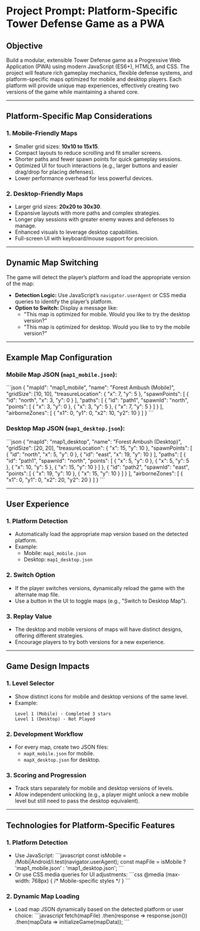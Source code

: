 
# **Project Prompt: Platform-Specific Tower Defense Game as a PWA**

## **Objective**
Build a modular, extensible Tower Defense game as a Progressive Web Application (PWA) using modern JavaScript (ES6+), HTML5, and CSS. The project will feature rich gameplay mechanics, flexible defense systems, and platform-specific maps optimized for mobile and desktop players. Each platform will provide unique map experiences, effectively creating two versions of the game while maintaining a shared core.

---

## **Platform-Specific Map Considerations**

### **1. Mobile-Friendly Maps**
- Smaller grid sizes: **10x10 to 15x15**.
- Compact layouts to reduce scrolling and fit smaller screens.
- Shorter paths and fewer spawn points for quick gameplay sessions.
- Optimized UI for touch interactions (e.g., larger buttons and easier drag/drop for placing defenses).
- Lower performance overhead for less powerful devices.

### **2. Desktop-Friendly Maps**
- Larger grid sizes: **20x20 to 30x30**.
- Expansive layouts with more paths and complex strategies.
- Longer play sessions with greater enemy waves and defenses to manage.
- Enhanced visuals to leverage desktop capabilities.
- Full-screen UI with keyboard/mouse support for precision.

---

## **Dynamic Map Switching**
The game will detect the player’s platform and load the appropriate version of the map:

- **Detection Logic:** Use JavaScript’s `navigator.userAgent` or CSS media queries to identify the player’s platform.
- **Option to Switch:** Display a message like:
  - "This map is optimized for mobile. Would you like to try the desktop version?"
  - "This map is optimized for desktop. Would you like to try the mobile version?"

---

## **Example Map Configuration**

### **Mobile Map JSON (`map1_mobile.json`):**
\`\`\`json
{
  "mapId": "map1_mobile",
  "name": "Forest Ambush (Mobile)",
  "gridSize": [10, 10],
  "treasureLocation": { "x": 7, "y": 5 },
  "spawnPoints": [
    { "id": "north", "x": 3, "y": 0 }
  ],
  "paths": [
    {
      "id": "path1",
      "spawnId": "north",
      "points": [
        { "x": 3, "y": 0 },
        { "x": 3, "y": 5 },
        { "x": 7, "y": 5 }
      ]
    }
  ],
  "airborneZones": [
    { "x1": 0, "y1": 0, "x2": 10, "y2": 10 }
  ]
}
\`\`\`

### **Desktop Map JSON (`map1_desktop.json`):**
\`\`\`json
{
  "mapId": "map1_desktop",
  "name": "Forest Ambush (Desktop)",
  "gridSize": [20, 20],
  "treasureLocation": { "x": 15, "y": 10 },
  "spawnPoints": [
    { "id": "north", "x": 5, "y": 0 },
    { "id": "east", "x": 19, "y": 10 }
  ],
  "paths": [
    {
      "id": "path1",
      "spawnId": "north",
      "points": [
        { "x": 5, "y": 0 },
        { "x": 5, "y": 5 },
        { "x": 10, "y": 5 },
        { "x": 15, "y": 10 }
      ]
    },
    {
      "id": "path2",
      "spawnId": "east",
      "points": [
        { "x": 19, "y": 10 },
        { "x": 15, "y": 10 }
      ]
    }
  ],
  "airborneZones": [
    { "x1": 0, "y1": 0, "x2": 20, "y2": 20 }
  ]
}
\`\`\`

---

## **User Experience**

### **1. Platform Detection**
- Automatically load the appropriate map version based on the detected platform.
- Example:
  - Mobile: `map1_mobile.json`
  - Desktop: `map1_desktop.json`

### **2. Switch Option**
- If the player switches versions, dynamically reload the game with the alternate map file.
- Use a button in the UI to toggle maps (e.g., "Switch to Desktop Map").

### **3. Replay Value**
- The desktop and mobile versions of maps will have distinct designs, offering different strategies.
- Encourage players to try both versions for a new experience.

---

## **Game Design Impacts**

### **1. Level Selector**
- Show distinct icons for mobile and desktop versions of the same level.
- Example:
  ```
  Level 1 (Mobile) - Completed 3 stars
  Level 1 (Desktop) - Not Played
  ```

### **2. Development Workflow**
- For every map, create two JSON files:
  - `mapX_mobile.json` for mobile.
  - `mapX_desktop.json` for desktop.

### **3. Scoring and Progression**
- Track stars separately for mobile and desktop versions of levels.
- Allow independent unlocking (e.g., a player might unlock a new mobile level but still need to pass the desktop equivalent).

---

## **Technologies for Platform-Specific Features**

### **1. Platform Detection**
- Use JavaScript:
  \`\`\`javascript
  const isMobile = /Mobi|Android/i.test(navigator.userAgent);
  const mapFile = isMobile ? 'map1_mobile.json' : 'map1_desktop.json';
  \`\`\`
- Or use CSS media queries for UI adjustments:
  \`\`\`css
  @media (max-width: 768px) {
    /* Mobile-specific styles */
  }
  \`\`\`

### **2. Dynamic Map Loading**
- Load map JSON dynamically based on the detected platform or user choice:
  \`\`\`javascript
  fetch(mapFile)
    .then(response => response.json())
    .then(mapData => initializeGame(mapData));
  \`\`\`
